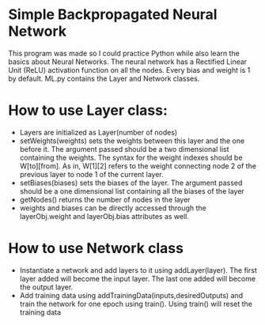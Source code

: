 # Simple Backpropagated Neural Network

This program was made so I could practice Python while also learn the basics about Neural Networks. The neural network has a Rectified Linear Unit (ReLU) activation function on all the nodes. Every bias and weight is 1 by default. ML.py contains the Layer and Network classes.

# How to use Layer class:

- Layers are initialized as Layer(number of nodes)
- setWeights(weights) sets the weights between this layer and the one before it. The argument passed should be a two dimensional list containing the weights. The syntax for the weight indexes should be W[to][from]. As in, W[1][2] refers to the weight connecting node 2 of the previous layer to node 1 of the current layer. 
- setBiases(biases) sets the biases of the layer. The argument passed should be a one dimensional list containing all the biases of the layer
- getNodes() returns the number of nodes in the layer
- weights and biases can be directly accessed through the layerObj.weight and layerObj.bias attributes as well.

# How to use Network class
- Instantiate a network and add layers to it using addLayer(layer). The first layer added will become the input layer. The last one added will become the output layer.
- Add training data using addTrainingData(inputs,desiredOutputs) and train the network for one epoch using train(). Using train() will reset the training data
